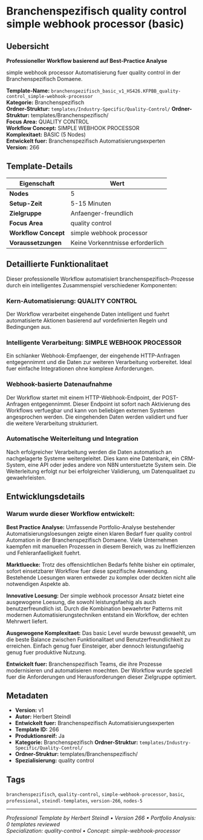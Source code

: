 # Branchenspezifisch quality control simple webhook processor (basic)

## Uebersicht

**Professioneller Workflow basierend auf Best-Practice Analyse**

simple webhook processor Automatisierung fuer quality control in der Branchenspezifisch Domaene.

**Template-Name:** `branchenspezifisch_basic_v1_HS426.KFPBB_quality-control_simple-webhook-processor`  
**Kategorie:** Branchenspezifisch  
**Ordner-Struktur:** `templates/Industry-Specific/Quality-Control/`
**Ordner-Struktur:** templates/Branchenspezifisch/  
**Focus Area:** QUALITY CONTROL  
**Workflow Concept:** SIMPLE WEBHOOK PROCESSOR  
**Komplexitaet:** BASIC (5 Nodes)  
**Entwickelt fuer:** Branchenspezifisch Automatisierungsexperten  
**Version:** 266

## Template-Details

| **Eigenschaft** | **Wert** |
|------------------|----------|
| **Nodes** | 5 |
| **Setup-Zeit** | 5-15 Minuten |
| **Zielgruppe** | Anfaenger-freundlich |
| **Focus Area** | quality control |
| **Workflow Concept** | simple webhook processor |
| **Voraussetzungen** | Keine Vorkenntnisse erforderlich |

## Detaillierte Funktionalitaet

Dieser professionelle Workflow automatisiert branchenspezifisch-Prozesse durch ein intelligentes Zusammenspiel verschiedener Komponenten:

### Kern-Automatisierung: QUALITY CONTROL
Der Workflow verarbeitet eingehende Daten intelligent und fuehrt automatisierte Aktionen basierend auf vordefinierten Regeln und Bedingungen aus.

### Intelligente Verarbeitung: SIMPLE WEBHOOK PROCESSOR
Ein schlanker Webhook-Empfaenger, der eingehende HTTP-Anfragen entgegennimmt und die Daten zur weiteren Verarbeitung vorbereitet. Ideal fuer einfache Integrationen ohne komplexe Anforderungen.

### Webhook-basierte Datenaufnahme
Der Workflow startet mit einem HTTP-Webhook-Endpoint, der POST-Anfragen entgegennimmt. Dieser Endpoint ist sofort nach Aktivierung des Workflows verfuegbar und kann von beliebigen externen Systemen angesprochen werden. Die eingehenden Daten werden validiert und fuer die weitere Verarbeitung strukturiert.

### Automatische Weiterleitung und Integration
Nach erfolgreicher Verarbeitung werden die Daten automatisch an nachgelagerte Systeme weitergeleitet. Dies kann eine Datenbank, ein CRM-System, eine API oder jedes andere von N8N unterstuetzte System sein. Die Weiterleitung erfolgt nur bei erfolgreicher Validierung, um Datenqualitaet zu gewaehrleisten.





## Entwicklungsdetails

### Warum wurde dieser Workflow entwickelt:

**Best Practice Analyse:** Umfassende Portfolio-Analyse bestehender Automatisierungsloesungen zeigte einen klaren Bedarf fuer quality control Automation in der Branchenspezifisch Domaene. Viele Unternehmen kaempfen mit manuellen Prozessen in diesem Bereich, was zu Ineffizienzen und Fehleranfaelligkeit fuehrt.

**Marktluecke:** Trotz des offensichtlichen Bedarfs fehlte bisher ein optimaler, sofort einsetzbarer Workflow fuer diese spezifische Anwendung. Bestehende Loesungen waren entweder zu komplex oder deckten nicht alle notwendigen Aspekte ab.

**Innovative Loesung:** Der simple webhook processor Ansatz bietet eine ausgewogene Loesung, die sowohl leistungsfaehig als auch benutzerfreundlich ist. Durch die Kombination bewaehrter Patterns mit modernen Automatisierungstechniken entstand ein Workflow, der echten Mehrwert liefert.

**Ausgewogene Komplexitaet:** Das basic Level wurde bewusst gewaehlt, um die beste Balance zwischen Funktionalitaet und Benutzerfreundlichkeit zu erreichen. Einfach genug fuer Einsteiger, aber dennoch leistungsfaehig genug fuer produktive Nutzung.

**Entwickelt fuer:** Branchenspezifisch Teams, die ihre Prozesse modernisieren und automatisieren moechten. Der Workflow wurde speziell fuer die Anforderungen und Herausforderungen dieser Zielgruppe optimiert.

## Metadaten

- **Version:** v1
- **Autor:** Herbert Steindl
- **Entwickelt fuer:** Branchenspezifisch Automatisierungsexperten
- **Template ID:** 266
- **Produktionsreif:** Ja
- **Kategorie:** Branchenspezifisch
**Ordner-Struktur:** `templates/Industry-Specific/Quality-Control/`
- **Ordner-Struktur:** templates/Branchenspezifisch/
- **Spezialisierung:** quality control

## Tags

`branchenspezifisch`, `quality-control`, `simple-webhook-processor`, `basic`, `professional`, `steindl-templates`, `version-266`, `nodes-5`

---

*Professional Template by Herbert Steindl • Version 266 • Portfolio Analysis: 0 templates reviewed*  
*Specialization: quality-control • Concept: simple-webhook-processor*